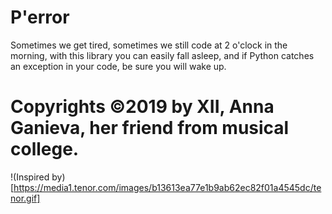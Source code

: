 # P'error
Sometimes we get tired, sometimes we still code at 2 o'clock in the morning, with this library you can easily fall asleep, and if Python catches an exception in your code, be sure you will wake up.

# Copyrights ©2019 by XII, Anna Ganieva, her friend from musical college.
!(Inspired by)[https://media1.tenor.com/images/b13613ea77e1b9ab62ec82f01a4545dc/tenor.gif]
